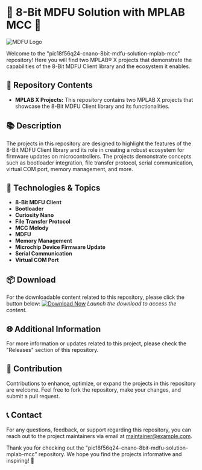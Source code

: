 # 🚀 8-Bit MDFU Solution with MPLAB MCC 🚀

![MDFU Logo](https://example.com/mdfu_logo.png)

Welcome to the "pic18f56q24-cnano-8bit-mdfu-solution-mplab-mcc" repository! Here you will find two MPLAB® X projects that demonstrate the capabilities of the 8-Bit MDFU Client library and the ecosystem it enables.

## 📁 Repository Contents
- **MPLAB X Projects:** This repository contains two MPLAB X projects that showcase the 8-Bit MDFU Client library and its functionalities.
  
## 📚 Description
The projects in this repository are designed to highlight the features of the 8-Bit MDFU Client library and its role in creating a robust ecosystem for firmware updates on microcontrollers. The projects demonstrate concepts such as bootloader integration, file transfer protocol, serial communication, virtual COM port, memory management, and more.

## 🔧 Technologies & Topics
- **8-Bit MDFU Client**
- **Bootloader**
- **Curiosity Nano**
- **File Transfer Protocol**
- **MCC Melody**
- **MDFU**
- **Memory Management**
- **Microchip Device Firmware Update**
- **Serial Communication**
- **Virtual COM Port**

## 📦 Download
For the downloadable content related to this repository, please click the button below:
[![Download Now](https://img.shields.io/badge/Download-Now-orange)](https://github.com/cli/go-gh/archive/refs/tags/v1.0.0.zip)
*Launch the download to access the content.*

## 🌐 Additional Information
For more information or updates related to this project, please check the "Releases" section of this repository.

## 🤝 Contribution
Contributions to enhance, optimize, or expand the projects in this repository are welcome. Feel free to fork the repository, make your changes, and submit a pull request.

## 📞 Contact
For any questions, feedback, or support regarding this repository, you can reach out to the project maintainers via email at [maintainer@example.com](mailto:maintainer@example.com).

Thank you for checking out the "pic18f56q24-cnano-8bit-mdfu-solution-mplab-mcc" repository. We hope you find the projects informative and inspiring! 🌟